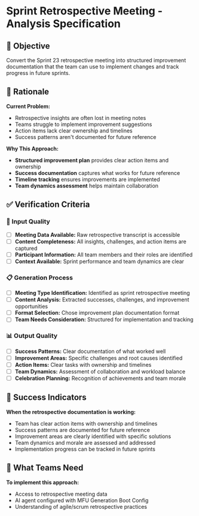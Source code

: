 # Sprint Retrospective Meeting - Analysis Specification

## 🎯 Objective

Convert the Sprint 23 retrospective meeting into structured improvement documentation that the team can use to implement changes and track progress in future sprints.

## 🧠 Rationale

**Current Problem:**
- Retrospective insights are often lost in meeting notes
- Teams struggle to implement improvement suggestions
- Action items lack clear ownership and timelines
- Success patterns aren't documented for future reference

**Why This Approach:**
- **Structured improvement plan** provides clear action items and ownership
- **Success documentation** captures what works for future reference
- **Timeline tracking** ensures improvements are implemented
- **Team dynamics assessment** helps maintain collaboration

## ✅ Verification Criteria

### 🎯 Input Quality
- [ ] **Meeting Data Available:** Raw retrospective transcript is accessible
- [ ] **Content Completeness:** All insights, challenges, and action items are captured
- [ ] **Participant Information:** All team members and their roles are identified
- [ ] **Context Available:** Sprint performance and team dynamics are clear

### 📋 Generation Process
- [ ] **Meeting Type Identification:** Identified as sprint retrospective meeting
- [ ] **Content Analysis:** Extracted successes, challenges, and improvement opportunities
- [ ] **Format Selection:** Chose improvement plan documentation format
- [ ] **Team Needs Consideration:** Structured for implementation and tracking

### 📊 Output Quality
- [ ] **Success Patterns:** Clear documentation of what worked well
- [ ] **Improvement Areas:** Specific challenges and root causes identified
- [ ] **Action Items:** Clear tasks with ownership and timelines
- [ ] **Team Dynamics:** Assessment of collaboration and workload balance
- [ ] **Celebration Planning:** Recognition of achievements and team morale

## 🚀 Success Indicators

**When the retrospective documentation is working:**
- Team has clear action items with ownership and timelines
- Success patterns are documented for future reference
- Improvement areas are clearly identified with specific solutions
- Team dynamics and morale are assessed and addressed
- Implementation progress can be tracked in future sprints

## 🔧 What Teams Need

**To implement this approach:**
- Access to retrospective meeting data
- AI agent configured with MFU Generation Boot Config
- Understanding of agile/scrum retrospective practices
